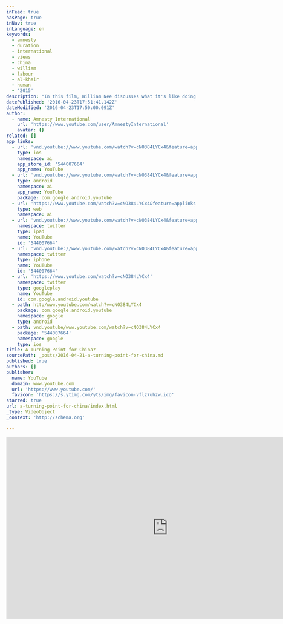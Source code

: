 ```yaml
---
inFeed: true
hasPage: true
inNav: true
inLanguage: en
keywords:
  - amnesty
  - duration
  - international
  - views
  - china
  - william
  - labour
  - al-khair
  - human
  - '2015'
description: "In this film, William Nee discusses what it's like doing human rights work in China today, and tells the story of Pu Zhiqiang, one of China's most famous fre..."
datePublished: '2016-04-23T17:51:41.142Z'
dateModified: '2016-04-23T17:50:00.091Z'
author:
  - name: Amnesty International
    url: 'https://www.youtube.com/user/AmnestyInternational'
    avatar: {}
related: []
app_links:
  - url: 'vnd.youtube://www.youtube.com/watch?v=cNO384LYCx4&feature=applinks'
    type: ios
    namespace: ai
    app_store_id: '544007664'
    app_name: YouTube
  - url: 'vnd.youtube://www.youtube.com/watch?v=cNO384LYCx4&feature=applinks'
    type: android
    namespace: ai
    app_name: YouTube
    package: com.google.android.youtube
  - url: 'https://www.youtube.com/watch?v=cNO384LYCx4&feature=applinks'
    type: web
    namespace: ai
  - url: 'vnd.youtube://www.youtube.com/watch?v=cNO384LYCx4&feature=applinks'
    namespace: twitter
    type: ipad
    name: YouTube
    id: '544007664'
  - url: 'vnd.youtube://www.youtube.com/watch?v=cNO384LYCx4&feature=applinks'
    namespace: twitter
    type: iphone
    name: YouTube
    id: '544007664'
  - url: 'https://www.youtube.com/watch?v=cNO384LYCx4'
    namespace: twitter
    type: googleplay
    name: YouTube
    id: com.google.android.youtube
  - path: http/www.youtube.com/watch?v=cNO384LYCx4
    package: com.google.android.youtube
    namespace: google
    type: android
  - path: vnd.youtube/www.youtube.com/watch?v=cNO384LYCx4
    package: '544007664'
    namespace: google
    type: ios
title: A Turning Point for China?
sourcePath: _posts/2016-04-21-a-turning-point-for-china.md
published: true
authors: []
publisher:
  name: YouTube
  domain: www.youtube.com
  url: 'https://www.youtube.com/'
  favicon: 'https://s.ytimg.com/yts/img/favicon-vflz7uhzw.ico'
starred: true
url: a-turning-point-for-china/index.html
_type: VideoObject
_context: 'http://schema.org'

---
```

<iframe src="https://cdn.embedly.com/widgets/media.html?src=https%3A%2F%2Fwww.youtube.com%2Fembed%2FcNO384LYCx4%3Ffeature%3Doembed&amp;url=https%3A%2F%2Fwww.youtube.com%2Fwatch%3Fv%3DcNO384LYCx4&amp;image=https%3A%2F%2Fi.ytimg.com%2Fvi%2FcNO384LYCx4%2Fhqdefault.jpg&amp;key=b7d04c9b404c499eba89ee7072e1c4f7&amp;type=text%2Fhtml&amp;schema=youtube" width="854" height="480" scrolling="no" frameborder="0" allowfullscreen="" style=""></iframe>